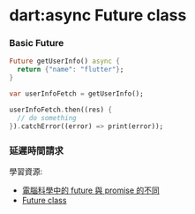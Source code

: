 # dart:async Future<T> class
  
### Basic Future
```dart
Future getUserInfo() async {
  return {"name": "flutter"};
}

var userInfoFetch = getUserInfo();

userInfoFetch.then((res) {
  // do something
}).catchError((error) => print(error));
```

### 延遲時間請求

學習資源:
- [電腦科學中的 future 與 promise 的不同](https://zh.wikipedia.org/wiki/Future%E4%B8%8Epromise)
- [Future class](https://api.dart.dev/stable/2.12.4/dart-async/Future-class.html)
